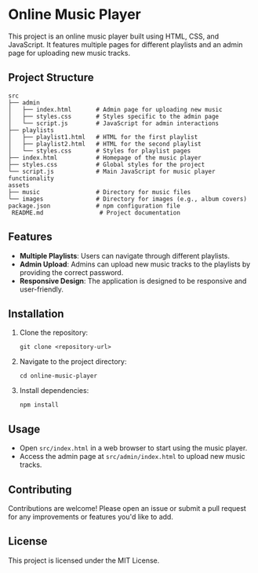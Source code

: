 # Online Music Player

This project is an online music player built using HTML, CSS, and JavaScript. It features multiple pages for different playlists and an admin page for uploading new music tracks.

## Project Structure

```
src
├── admin
│   ├── index.html       # Admin page for uploading new music
│   ├── styles.css       # Styles specific to the admin page
│   └── script.js        # JavaScript for admin interactions
├── playlists
│   ├── playlist1.html   # HTML for the first playlist
│   ├── playlist2.html   # HTML for the second playlist
│   └── styles.css       # Styles for playlist pages
├── index.html           # Homepage of the music player
├── styles.css           # Global styles for the project
└── script.js            # Main JavaScript for music player functionality
assets
├── music                # Directory for music files
└── images               # Directory for images (e.g., album covers)
package.json             # npm configuration file
 README.md                # Project documentation
```

## Features

- **Multiple Playlists**: Users can navigate through different playlists.
- **Admin Upload**: Admins can upload new music tracks to the playlists by providing the correct password.
- **Responsive Design**: The application is designed to be responsive and user-friendly.

## Installation

1. Clone the repository:
   ```
   git clone <repository-url>
   ```
2. Navigate to the project directory:
   ```
   cd online-music-player
   ```
3. Install dependencies:
   ```
   npm install
   ```

## Usage

- Open `src/index.html` in a web browser to start using the music player.
- Access the admin page at `src/admin/index.html` to upload new music tracks.

## Contributing

Contributions are welcome! Please open an issue or submit a pull request for any improvements or features you'd like to add.

## License

This project is licensed under the MIT License.
